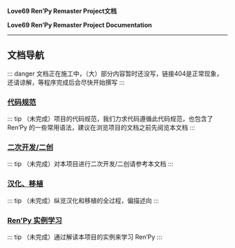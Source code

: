 **Love69 Ren’Py Remaster Project文档**

**Love69 Ren’Py Remaster Project Documentation**

------

## 文档导航

::: danger
文档正在施工中，（大）部分内容暂时还没写，链接404是正常现象，还请谅解，等程序完成后会尽快开始撰写
:::

### [代码规范](/standard/)

::: tip
（未完成）项目的代码规范，我们力求代码遵循此代码规范，也包含了 Ren’Py 的一些常用语法，建议在浏览项目的文档之前先阅览本文档
:::

### [二次开发/二创](/dev/)

::: tip
（未完成）对本项目进行二次开发/二创请参考本文档
:::

### [汉化、移植](/chinese-localization/)

::: tip
（未完成）纵览汉化和移植的全过程，偏描述向
:::

### [Ren’Py 实例学习](/renpy/)

::: tip
（未完成）通过解读本项目的实例来学习 Ren’Py 
:::
